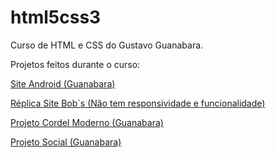 # html5css3

Curso de HTML e CSS do Gustavo Guanabara.

Projetos feitos durante o curso:

<a href="https://matheuspedrososeg.github.io/HTML5CSS3/projeto-android/android.html">Site Android (Guanabara)</a>

<a href="https://matheuspedrososeg.github.io/HTML5CSS3/projeto-site-bobs/index.html">Réplica Site Bob´s (Não tem responsividade e funcionalidade)</a>

<a href="https://matheuspedrososeg.github.io/HTML5CSS3/desafio-cordel">Projeto Cordel Moderno (Guanabara)</a>

<a href="https://matheuspedrososeg.github.io/HTML5CSS3/projeto-social">Projeto Social (Guanabara)</a>
